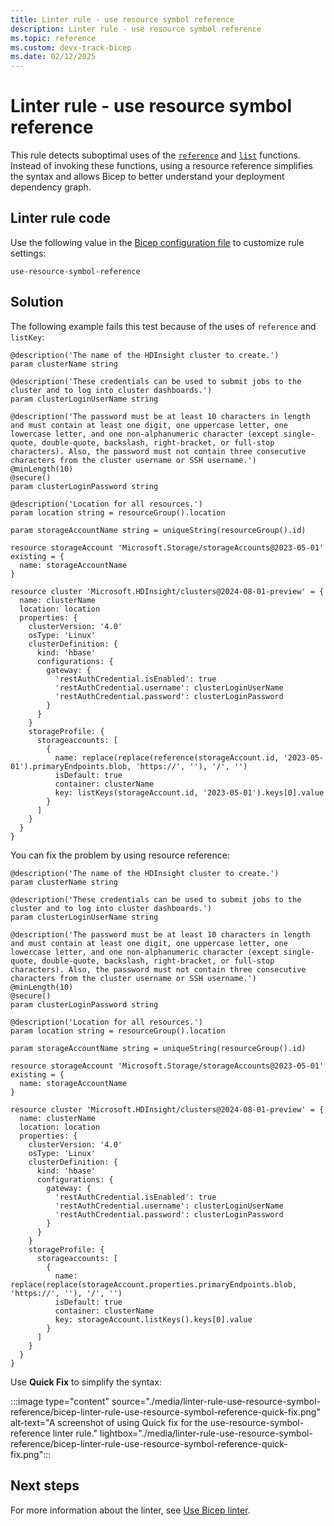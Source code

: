 ```yaml
---
title: Linter rule - use resource symbol reference
description: Linter rule - use resource symbol reference
ms.topic: reference
ms.custom: devx-track-bicep
ms.date: 02/12/2025
---
```


# Linter rule - use resource symbol reference

This rule detects suboptimal uses of the [`reference`](./bicep-functions-resource.md#reference) and [`list`](./bicep-functions-resource.md#list) functions. Instead of invoking these functions, using a resource reference simplifies the syntax and allows Bicep to better understand your deployment dependency graph.

## Linter rule code

Use the following value in the [Bicep configuration file](bicep-config-linter.md) to customize rule settings:

`use-resource-symbol-reference`

## Solution

The following example fails this test because of the uses of `reference` and `listKey`:

```bicep
@description('The name of the HDInsight cluster to create.')
param clusterName string

@description('These credentials can be used to submit jobs to the cluster and to log into cluster dashboards.')
param clusterLoginUserName string

@description('The password must be at least 10 characters in length and must contain at least one digit, one uppercase letter, one lowercase letter, and one non-alphanumeric character (except single-quote, double-quote, backslash, right-bracket, or full-stop characters). Also, the password must not contain three consecutive characters from the cluster username or SSH username.')
@minLength(10)
@secure()
param clusterLoginPassword string

@description('Location for all resources.')
param location string = resourceGroup().location

param storageAccountName string = uniqueString(resourceGroup().id)

resource storageAccount 'Microsoft.Storage/storageAccounts@2023-05-01' existing = {
  name: storageAccountName
}

resource cluster 'Microsoft.HDInsight/clusters@2024-08-01-preview' = {
  name: clusterName
  location: location
  properties: {
    clusterVersion: '4.0'
    osType: 'Linux'
    clusterDefinition: {
      kind: 'hbase'
      configurations: {
        gateway: {
          'restAuthCredential.isEnabled': true
          'restAuthCredential.username': clusterLoginUserName
          'restAuthCredential.password': clusterLoginPassword
        }
      }
    }
    storageProfile: {
      storageaccounts: [
        {
          name: replace(replace(reference(storageAccount.id, '2023-05-01').primaryEndpoints.blob, 'https://', ''), '/', '')
          isDefault: true
          container: clusterName
          key: listKeys(storageAccount.id, '2023-05-01').keys[0].value
        }
      ]
    }
  }
}
```

You can fix the problem by using resource reference:

```bicep
@description('The name of the HDInsight cluster to create.')
param clusterName string

@description('These credentials can be used to submit jobs to the cluster and to log into cluster dashboards.')
param clusterLoginUserName string

@description('The password must be at least 10 characters in length and must contain at least one digit, one uppercase letter, one lowercase letter, and one non-alphanumeric character (except single-quote, double-quote, backslash, right-bracket, or full-stop characters). Also, the password must not contain three consecutive characters from the cluster username or SSH username.')
@minLength(10)
@secure()
param clusterLoginPassword string

@description('Location for all resources.')
param location string = resourceGroup().location

param storageAccountName string = uniqueString(resourceGroup().id)

resource storageAccount 'Microsoft.Storage/storageAccounts@2023-05-01' existing = {
  name: storageAccountName
}

resource cluster 'Microsoft.HDInsight/clusters@2024-08-01-preview' = {
  name: clusterName
  location: location
  properties: {
    clusterVersion: '4.0'
    osType: 'Linux'
    clusterDefinition: {
      kind: 'hbase'
      configurations: {
        gateway: {
          'restAuthCredential.isEnabled': true
          'restAuthCredential.username': clusterLoginUserName
          'restAuthCredential.password': clusterLoginPassword
        }
      }
    }
    storageProfile: {
      storageaccounts: [
        {
          name: replace(replace(storageAccount.properties.primaryEndpoints.blob, 'https://', ''), '/', '')
          isDefault: true
          container: clusterName
          key: storageAccount.listKeys().keys[0].value
        }
      ]
    }
  }
}
```

Use **Quick Fix** to simplify the syntax:

:::image type="content" source="./media/linter-rule-use-resource-symbol-reference/bicep-linter-rule-use-resource-symbol-reference-quick-fix.png" alt-text="A screenshot of using Quick fix for the use-resource-symbol-reference linter rule." lightbox="./media/linter-rule-use-resource-symbol-reference/bicep-linter-rule-use-resource-symbol-reference-quick-fix.png":::

## Next steps

For more information about the linter, see [Use Bicep linter](./linter.md).
